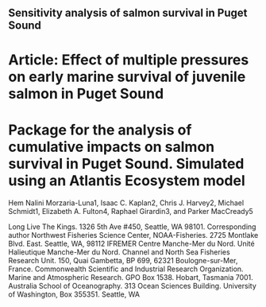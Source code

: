 
## Sensitivity analysis of salmon survival in Puget Sound

# Article: Effect of multiple pressures on early marine survival of juvenile salmon in Puget Sound

# Package for the analysis of cumulative impacts on salmon survival in Puget Sound. Simulated using an Atlantis Ecosystem model

Hem Nalini Morzaria-Luna1, Isaac C. Kaplan2, Chris J. Harvey2, Michael Schmidt1, Elizabeth A. Fulton4, Raphael Girardin3, and Parker MacCready5

Long Live The Kings. 1326 5th Ave #450, Seattle, WA 98101. Corresponding author
Northwest Fisheries Science Center, NOAA-Fisheries. 2725 Montlake Blvd. East. Seattle, WA, 98112
IFREMER Centre Manche-Mer du Nord. Unité Halieutique Manche-Mer du Nord. Channel and North Sea Fisheries Research Unit. 150, Quai Gambetta, BP 699, 62321 Boulogne-sur-Mer, France.
Commonwealth Scientific and Industrial Research Organization. Marine and Atmospheric Research. GPO Box 1538. Hobart, Tasmania 7001. Australia
School of Oceanography. 313 Ocean Sciences Building. University of Washington, Box 355351. Seattle, WA



